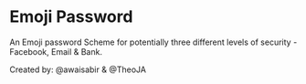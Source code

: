 


# Emoji Password

An Emoji password Scheme for potentially three different levels of security - Facebook, Email & Bank.


Created by: @awaisabir & @TheoJA
